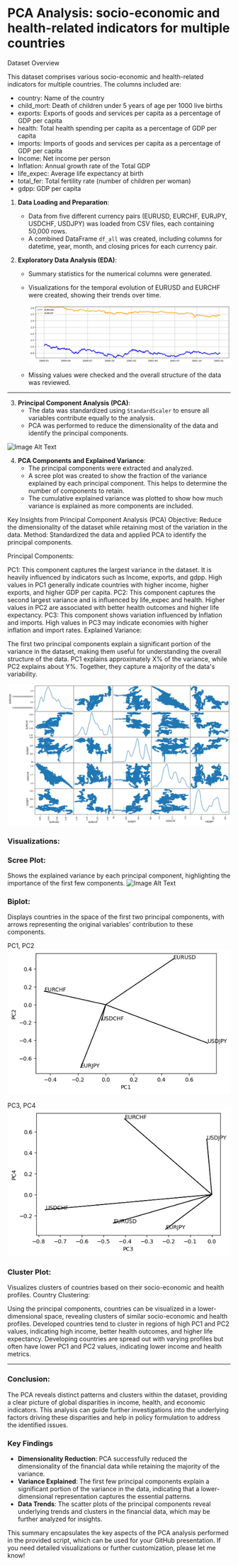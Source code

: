 # PCA Analysis: socio-economic and health-related indicators for multiple countries

Dataset Overview

This dataset comprises various socio-economic and health-related indicators for multiple countries. The columns included are:

- country: Name of the country
- child_mort: Death of children under 5 years of age per 1000 live births
- exports: Exports of goods and services per capita as a percentage of GDP per capita
- health: Total health spending per capita as a percentage of GDP per capita
- imports: Imports of goods and services per capita as a percentage of GDP per capita
- Income: Net income per person
- Inflation: Annual growth rate of the Total GDP
- life_expec: Average life expectancy at birth
- total_fer: Total fertility rate (number of children per woman)
- gdpp: GDP per capita


1. **Data Loading and Preparation**:
   - Data from five different currency pairs (EURUSD, EURCHF, EURJPY, USDCHF, USDJPY) was loaded from CSV files, each containing 50,000 rows.
   - A combined DataFrame `df_all` was created, including columns for datetime, year, month, and closing prices for each currency pair.

2. **Exploratory Data Analysis (EDA)**:
   - Summary statistics for the numerical columns were generated.
   - Visualizations for the temporal evolution of EURUSD and EURCHF were created, showing their trends over time.

     ![Image Alt Text](evolution_EURUSDxEURCHF_plot.png)

   - Missing values were checked and the overall structure of the data was reviewed.
----------
3. **Principal Component Analysis (PCA)**:
   - The data was standardized using `StandardScaler` to ensure all variables contribute equally to the analysis.
   - PCA was performed to reduce the dimensionality of the data and identify the principal components.

![Image Alt Text](https://path-to-your-image-url)


4. **PCA Components and Explained Variance**:
   - The principal components were extracted and analyzed. 
   - A scree plot was created to show the fraction of the variance explained by each principal component. This helps to determine the number of components to retain.
   - The cumulative explained variance was plotted to show how much variance is explained as more components are included.

Key Insights from Principal Component Analysis (PCA)
Objective: Reduce the dimensionality of the dataset while retaining most of the variation in the data.
Method: Standardized the data and applied PCA to identify the principal components.

Principal Components:

PC1: This component captures the largest variance in the dataset. It is heavily influenced by indicators such as Income, exports, and gdpp. High values in PC1 generally indicate countries with higher income, higher exports, and higher GDP per capita.
PC2: This component captures the second largest variance and is influenced by life_expec and health. Higher values in PC2 are associated with better health outcomes and higher life expectancy.
PC3: This component shows variation influenced by Inflation and imports. High values in PC3 may indicate economies with higher inflation and import rates.
Explained Variance:

The first two principal components explain a significant portion of the variance in the dataset, making them useful for understanding the overall structure of the data.
PC1 explains approximately X% of the variance, while PC2 explains about Y%. Together, they capture a majority of the data's variability.

![Image Alt Text](scatter_,matrix.png)

### Visualizations:

### Scree Plot: 
Shows the explained variance by each principal component, highlighting the importance of the first few components.
![Image Alt Text](https://path-to-your-image-url)

### Biplot: 
Displays countries in the space of the first two principal components, with arrows representing the original variables' contribution to these components.

PC1, PC2
![Image Alt Text](biplot_PC1_PC2.png)

PC3, PC4
![Image Alt Text](biplot_PC3_PC4png.png)


### Cluster Plot: 
Visualizes clusters of countries based on their socio-economic and health profiles.
Country Clustering:

Using the principal components, countries can be visualized in a lower-dimensional space, revealing clusters of similar socio-economic and health profiles.
Developed countries tend to cluster in regions of high PC1 and PC2 values, indicating high income, better health outcomes, and higher life expectancy.
Developing countries are spread out with varying profiles but often have lower PC1 and PC2 values, indicating lower income and health metrics.


-----
### Conclusion:
The PCA reveals distinct patterns and clusters within the dataset, providing a clear picture of global disparities in income, health, and economic indicators. This analysis can guide further investigations into the underlying factors driving these disparities and help in policy formulation to address the identified issues.

### Key Findings

- **Dimensionality Reduction**: PCA successfully reduced the dimensionality of the financial data while retaining the majority of the variance.
- **Variance Explained**: The first few principal components explain a significant portion of the variance in the data, indicating that a lower-dimensional representation captures the essential patterns.
- **Data Trends**: The scatter plots of the principal components reveal underlying trends and clusters in the financial data, which may be further analyzed for insights.

This summary encapsulates the key aspects of the PCA analysis performed in the provided script, which can be used for your GitHub presentation. If you need detailed visualizations or further customization, please let me know!
